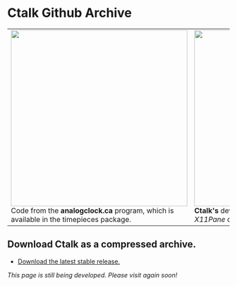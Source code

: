 # Ctalk Github Archive

<table>
<tr>
<td>
<img height="400px" src="https://a.fsdn.com/con/app/proj/ctalk/screenshots/analogclock_sample_2.jpg"/>
Code from the <b>analogclock.ca</b> program, which is available in the timepieces package.
</td>
<td>
<img height="400px" src="https://sourceforge.net/p/ctalk/screenshot/filedialog_screenshot_800x600.jpg"/></tc>
<b>Ctalk's</b> developing widget set for X, using the <em>X11Pane</em> class and its subclasses.
</td>
</table>


## Download Ctalk as a compressed archive.
- [Download the latest stable release.](https://github.com/ctalk/ctalk/archive/release.zip)

*This page is still being developed. Please visit again soon!*
